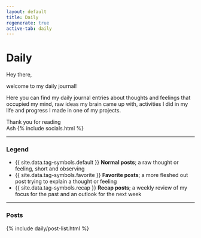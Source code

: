 ```yaml
---
layout: default
title: Daily
regenerate: true
active-tab: daily
---
```


# Daily

Hey there,

welcome to my daily journal!

Here you can find my daily journal entries about thoughts and feelings that occupied my mind, raw ideas my brain came up with, activities I did in my life and progress I made in one of my projects.

Thank you for reading  
Ash {% include socials.html %}

---

<!-- LEGEND -->

### Legend

- {{ site.data.tag-symbols.default }} **Normal posts**; a raw thought or feeling, short and observing
- {{ site.data.tag-symbols.favorite }} **Favorite posts**; a more fleshed out post trying to explain a thought or feeling
- {{ site.data.tag-symbols.recap }} **Recap posts**; a weekly review of my focus for the past and an outlook for the next week

---

<!-- POST LIST -->

### Posts

{% include daily/post-list.html %}
